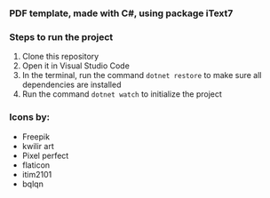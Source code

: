 ### PDF template, made with C#, using package iText7

### Steps to run the project
1. Clone this repository
2. Open it in Visual Studio Code
3. In the terminal, run the command `dotnet restore` to make sure all dependencies are installed
4. Run the command `dotnet watch` to initialize the project

### Icons by:
- Freepik
- kwilir art
- Pixel perfect
- flaticon
- itim2101
- bqlqn
